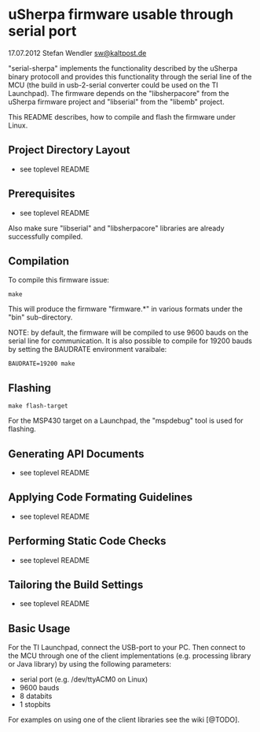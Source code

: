 uSherpa firmware usable through serial port 
===========================================
17.07.2012 Stefan Wendler
sw@kaltpost.de

"serial-sherpa" implements the functionality described by the uSherpa binary protocoll 
and provides this functionality through the serial line of the MCU (the build in 
usb-2-serial converter could be used on the TI Launchpad). The firmware depends on the 
"libsherpacore" from the uSherpa firmware project and "libserial" from the "libemb" 
project.  

This README describes, how to compile and flash the firmware under Linux.    


Project Directory Layout
------------------------

* see toplevel README


Prerequisites
-------------

* see toplevel README

Also make sure "libserial" and "libsherpacore" libraries are already successfully compiled.


Compilation
------------

To compile this firmware issue:

	make

This will produce the firmware "firmware.*" in various formats under the "bin" sub-directory. 

NOTE: by default, the firmware will be compiled to use 9600 bauds on the serial line for 
communication. It is also possible to compile for 19200 bauds by setting the BAUDRATE environment
varaibale:

	BAUDRATE=19200 make


Flashing
--------

	make flash-target

For the MSP430 target on a Launchpad, the "mspdebug" tool is used for flashing. 


Generating API Documents
------------------------

* see toplevel README


Applying Code Formating Guidelines
----------------------------------

* see toplevel README


Performing Static Code Checks
-----------------------------

* see toplevel README


Tailoring the Build Settings
----------------------------

* see toplevel README


Basic Usage
----------------------------

For the TI Launchpad, connect the USB-port to your PC. Then connect to the MCU through one of the client implementations (e.g. processing library or Java library) by using the following parameters: 

* serial port (e.g. /dev/ttyACM0 on Linux)
* 9600 bauds
* 8 databits
* 1 stopbits

For examples on using one of the client libraries see the wiki [@TODO].
